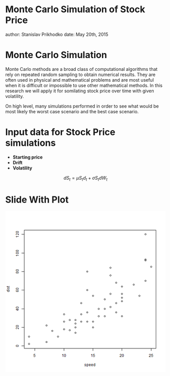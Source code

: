 Monte Carlo Simulation of Stock Price
========================================================
author: Stanislav Prikhodko
date: May 20th, 2015


Monte Carlo Simulation
========================================================

Monte Carlo methods are a broad class of computational algorithms that rely on repeated random sampling to obtain numerical results. They are often used in physical and mathematical problems and are most useful when it is difficult or impossible to use other mathematical methods. In this research we will apply it for somilating stock price over time with given volatility.

On high level, many simulations performed in order to see what would be most likely the worst case scenario and the best case  scenario.


Input data for Stock Price simulations
========================================================


- **Starting price**
- **Drift**
- **Volatility**


$$
dS_{t} = \mu S_{t} d_{t} + \sigma S_{t} dW_{t}
$$
 

Slide With Plot
========================================================

![plot of chunk unnamed-chunk-1](pitch-figure/unnamed-chunk-1-1.png) 
